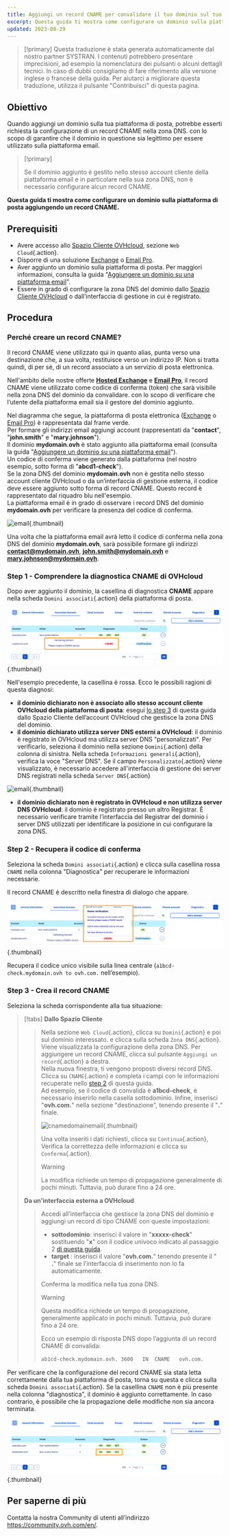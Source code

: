 ```yaml
---
title: Aggiungi un record CNAME per convalidare il tuo dominio sul tuo servizio di posta
excerpt: Questa guida ti mostra come configurare un dominio sulla piattaforma di posta aggiungendo un record CNAME
updated: 2023-08-29
---
```


> [!primary]
> Questa traduzione è stata generata automaticamente dal nostro partner SYSTRAN. I contenuti potrebbero presentare imprecisioni, ad esempio la nomenclatura dei pulsanti o alcuni dettagli tecnici. In caso di dubbi consigliamo di fare riferimento alla versione inglese o francese della guida. Per aiutarci a migliorare questa traduzione, utilizza il pulsante "Contribuisci" di questa pagina.
>

## Obiettivo

Quando aggiungi un dominio sulla tua piattaforma di posta, potrebbe esserti richiesta la configurazione di un record CNAME nella zona DNS. con lo scopo di garantire che il dominio in questione sia legittimo per essere utilizzato sulla piattaforma email.

> [!primary]
>
> Se il dominio aggiunto è gestito nello stesso account cliente della piattaforma email e in particolare nella sua zona DNS, non è necessario configurare alcun record CNAME.

**Questa guida ti mostra come configurare un dominio sulla piattaforma di posta aggiungendo un record CNAME.**

## Prerequisiti

- Avere accesso allo [Spazio Cliente OVHcloud](https://www.ovh.com/auth/?action=gotomanager&from=https://www.ovh.it/&ovhSubsidiary=it), sezione `Web Cloud`{.action}.
- Disporre di una soluzione [Exchange](https://www.ovhcloud.com/it/emails/) o [Email Pro](https://www.ovhcloud.com/it/emails/email-pro/).
- Aver aggiunto un dominio sulla piattaforma di posta. Per maggiori informazioni, consulta la guida "[Aggiungere un dominio su una piattaforma email](/pages/web_cloud/email_and_collaborative_solutions/microsoft_exchange/exchange_adding_domain)".
- Essere in grado di configurare la zona DNS del dominio dallo [Spazio Cliente OVHcloud](/pages/web_cloud/domains/dns_zone_edit) o dall’interfaccia di gestione in cui è registrato.

## Procedura

### Perché creare un record CNAME?

Il record CNAME viene utilizzato qui in quanto alias, punta verso una destinazione che, a sua volta, restituisce verso un indirizzo IP. Non si tratta quindi, di per sé, di un record associato a un servizio di posta elettronica.

Nell'ambito delle nostre offerte [**Hosted Exchange**](https://www.ovhcloud.com/it/emails/hosted-exchange/) e [**Email Pro**](https://www.ovhcloud.com/it/emails/email-pro/), il record CNAME viene utilizzato come codice di conferma (token) che sarà visibile nella zona DNS del dominio da convalidare. con lo scopo di verificare che l’utente della piattaforma email sia il gestore del dominio aggiunto.

Nel diagramma che segue, la piattaforma di posta elettronica ([Exchange](https://www.ovhcloud.com/it/emails/) o [Email Pro](https://www.ovhcloud.com/it/emails/email-pro/)) è rappresentata dal frame verde.<br>
Per formare gli indirizzi email aggiungi account (rappresentati da "**contact**", "**john.smith**" e "**mary.johnson**").<br>
Il dominio **mydomain.ovh** è stato aggiunto alla piattaforma email (consulta la guida "[Aggiungere un dominio su una piattaforma email](/pages/web_cloud/email_and_collaborative_solutions/microsoft_exchange/exchange_adding_domain)").<br>
Un codice di conferma viene generato dalla piattaforma (nel nostro esempio, sotto forma di "**abcd1-check**").<br>
Se la zona DNS del dominio **mydomain.ovh** non è gestita nello stesso account cliente OVHcloud o da un’interfaccia di gestione esterna, il codice deve essere aggiunto sotto forma di record CNAME. Questo record è rappresentato dal riquadro blu nell'esempio.<br>
La piattaforma email è in grado di osservare i record DNS del dominio **mydomain.ovh** per verificare la presenza del codice di conferma.

![email](images/email-dns-conf-cname01.png){.thumbnail}

Una volta che la piattaforma email avrà letto il codice di conferma nella zona DNS del dominio **mydomain.ovh**, sarà possibile formare gli indirizzi **contact@mydomain.ovh**, **john.smith@mydomain.ovh** e **mary.johnson@mydomain.ovh**.

### Step 1 - Comprendere la diagnostica CNAME di OVHcloud <a name="step1"></a>

Dopo aver aggiunto il dominio, la casellina di diagnostica **CNAME** appare nella scheda `Domini associati`{.action} della piattaforma di posta.

![cnamedomainemail](images/cname_exchange_diagnostic.png){.thumbnail}

Nell'esempio precedente, la casellina è rossa. Ecco le possibili ragioni di questa diagnosi:

- **il dominio dichiarato non è associato allo stesso account cliente OVHcloud della piattaforma di posta**: esegui [lo step 3](#step3) di questa guida dallo Spazio Cliente dell’account OVHcloud che gestisce la zona DNS del dominio.
- **il dominio dichiarato utilizza server DNS esterni a OVHcloud**: il dominio è registrato in OVHcloud ma utilizza server DNS "personalizzati". Per verificarlo, seleziona il dominio nella sezione `Domini`{.action} della colonna di sinistra. Nella scheda `Informazioni generali`{.action}, verifica la voce "Server DNS". Se il campo `Personalizzato`{.action} viene visualizzato, è necessario accedere all'interfaccia di gestione dei server DNS registrati nella scheda `Server DNS`{.action}

![email](images/email-dns-conf-cname02.png){.thumbnail}

- **il dominio dichiarato non è registrato in OVHcloud e non utilizza server DNS OVHcloud**: il dominio è registrato presso un altro Registrar. È necessario verificare tramite l’interfaccia del Registrar del dominio i server DNS utilizzati per identificare la posizione in cui configurare la zona DNS.

### Step 2 - Recupera il codice di conferma <a name="step2"></a>

Seleziona la scheda `Domini associati`{.action} e clicca sulla casellina rossa `CNAME` nella colonna "Diagnostica" per recuperare le informazioni necessarie.

Il record CNAME è descritto nella finestra di dialogo che appare.

![cnamedomainemail](images/cname_exchange_informations.png){.thumbnail}

Recupera il codice unico visibile sulla linea centrale (`a1bcd-check.mydomain.ovh to ovh.com.` nell’esempio).

### Step 3 - Crea il record CNAME <a name="step3"></a>

Seleziona la scheda corrispondente alla tua situazione:

> [!tabs]
> **Dallo Spazio Cliente**
>> Nella sezione `Web Cloud`{.action}, clicca su `Domini`{.action} e poi sul dominio interessato. e clicca sulla scheda `Zona DNS`{.action}.<br>
>> Viene visualizzata la configurazione della zona DNS. Per aggiungere un record CNAME, clicca sul pulsante `Aggiungi un record`{.action} a destra.<br>
>> Nella nuova finestra, ti vengono proposti diversi record DNS. Clicca su `CNAME`{.action} e completa i campi con le informazioni recuperate nello [step 2](#step2) di questa guida.<br>
>> Ad esempio, se il codice di convalida è **a1bcd-check**, è necessario inserirlo nella casella sottodominio. Infine, inserisci "**ovh.com.**" nella sezione "destinazione", tenendo presente il "**.**" finale.
>>
>> ![cnamedomainemail](images/cname_add_entry_dns_zone.png){.thumbnail}
>>
>> Una volta inseriti i dati richiesti, clicca su `Continua`{.action}, Verifica la correttezza delle informazioni e clicca su `Conferma`{.action}.<br>
>>
>> > [!warning]
>> >
>> > La modifica richiede un tempo di propagazione generalmente di pochi minuti. Tuttavia, può durare fino a 24 ore.
>>
> **Da un'interfaccia esterna a OVHcloud**
>>
>> Accedi all’interfaccia che gestisce la zona DNS del dominio e aggiungi un record di tipo CNAME con queste impostazioni:
>>
>> - **sottodominio**: inserisci il valore in "**xxxxx-check**" sostituendo "**x**" con il codice univoco indicato al passaggio 2 [di questa guida](#step2).
>> - **target** : inserisci il valore "**ovh.com.**" tenendo presente il " **.**" finale se l’interfaccia di inserimento non lo fa automaticamente.
>>
>> Conferma la modifica nella tua zona DNS.
>>
>> > [!warning]
>> >
>> > Questa modifica richiede un tempo di propagazione, generalmente applicato in pochi minuti. Tuttavia, può durare fino a 24 ore.
>> >
>>
>> Ecco un esempio di risposta DNS dopo l’aggiunta di un record CNAME di convalida:
>>
>> ```bash
>> ab1cd-check.mydomain.ovh. 3600	IN	CNAME	ovh.com.
>> ```

Per verificare che la configurazione del record CNAME sia stata letta correttamente dalla tua piattaforma di posta, torna su questa e clicca sulla scheda `Domini associati`{.action}. Se la casellina `CNAME` non è più presente nella colonna "diagnostica", il dominio è aggiunto correttamente. In caso contrario, è possibile che la propagazione delle modifiche non sia ancora terminata.

![cnamedomainemail](images/cname_exchange_diagnostic_green.png){.thumbnail}

## Per saperne di più

Contatta la nostra Community di utenti all’indirizzo <https://community.ovh.com/en/>.